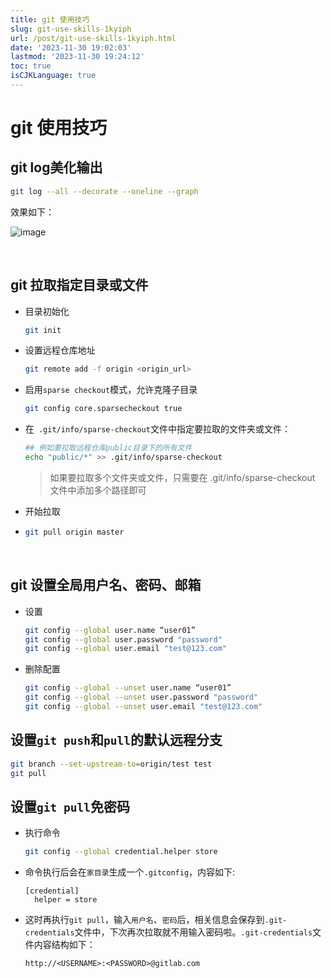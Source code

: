 ```yaml
---
title: git 使用技巧
slug: git-use-skills-1kyiph
url: /post/git-use-skills-1kyiph.html
date: '2023-11-30 19:02:03'
lastmod: '2023-11-30 19:24:12'
toc: true
isCJKLanguage: true
---
```


# git 使用技巧

## git log美化输出

```bash
git log --all --decorate --oneline --graph
```

效果如下：

​![image](https://cdn.jsdelivr.net/gh/alexwuyh/pic-host@master/photo/202311301924199.png)​

‍

## git 拉取指定目录或文件

* 目录初始化

  ```bash
  git init
  ```
* 设置远程仓库地址

  ```bash
  git remote add -f origin <origin_url>
  ```
* ​启用`sparse checkout`​模式，允许克隆子目录

  ```bash
  git config core.sparsecheckout true
  ```
* 在` .git/info/sparse-checkout`​ 文件中指定要拉取的文件夹或文件：

  ```bash
  ## 例如要拉取远程仓库public目录下的所有文件
  echo "public/*" >> .git/info/sparse-checkout
  ```

  > 如果要拉取多个文件夹或文件，只需要在 .git/info/sparse-checkout 文件中添加多个路径即可
  >
* 开始拉取
* ```bash
  git pull origin master
  ```

‍

## git 设置全局用户名、密码、邮箱

* 设置

  ```bash
  git config --global user.name “user01”
  git config --global user.password "password"
  git config --global user.email "test@123.com"

  ```
* 删除配置

  ```bash
  git config --global --unset user.name “user01”
  git config --global --unset user.password "password"
  git config --global --unset user.email "test@123.com"
  ```

## <span style="font-weight: bold;" data-type="strong">设置</span>​<span style="font-weight: bold;" data-type="strong">`git push`</span>​<span style="font-weight: bold;" data-type="strong">和</span>​<span style="font-weight: bold;" data-type="strong">`pull`</span>​<span style="font-weight: bold;" data-type="strong">的默认远程分支</span>

```bash
git branch --set-upstream-to=origin/test test
git pull
```

## 

## 设置`git pull`​免密码

* 执行命令

  ```bash
  git config --global credential.helper store
  ```
* 命令执行后会在`家目录`​生成一个`.gitconfig`​，内容如下:

  ```git
  [credential]
  	helper = store
  ```
* 这时再执行`git pull`​，输入`用户名`​、`密码`​后，相关信息会保存到`.git-credentials`​文件中，下次再次拉取就不用输入密码啦。`.git-credentials`​文件内容结构如下：

  ```git
  http://<USERNAME>:<PASSWORD>@gitlab.com
  ```
